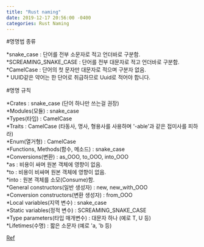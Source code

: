```yaml
---
title: "Rust naming"
date: 2019-12-17 20:56:00 -0400
categories: Rust Naming
---
```

#명명법 종류

*snake_case : 단어를 전부 소문자로 적고 언더바로 구분함.  
*SCREAMING_SNAKE_CASE : 단어를 전부 대문자로 적고 언더바로 구분함.  
*CamelCase : 단어의 첫 문자만 대문자로 적으며 구분자 없음.  
*&nbsp;UUID같은 약어는 한 단어로 취급하므로 Uuid로 적어야 합니다.  


#명명 규칙

*Crates : snake_case (단어 하나만 쓰는걸 권장)  
*Modules(모듈) : snake_case  
*Types(타입) : CamelCase  
*Traits : CamelCase (타동사, 명사, 형용사를 사용하며 '-able'과 같은 접미사를 피하라)  
*Enum(열거형) : CamelCase  
*Functions, Methods(함수, 메소드) : snake_case  
    *Conversions(변환) : as_OOO, to_OOO, into_OOO  
            *as : 비용이 싸며 원본 객체에 영향이 없음.  
            *to : 비용이 비싸며 원본 객체에 영향이 없음.  
            *into : 원본 객체를 소모(Consume)함.  
*General constructors(일반 생성자) : new, new_with_OOO  
*Conversion constructors(변환 생성자) : from_OOO  
*Local variables(지역 변수) : snake_case  
*Static variables(정적 변수) : SCREAMING_SNAKE_CASE  
*Type parameters(타입 매개변수) : 대문자 하나 (예로 T, U 등)  
*Lifetimes(수명) : 짧은 소문자 (예로 'a, 'b 등)

    
[Ref](https://neurowhai.tistory.com/69)
